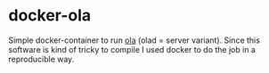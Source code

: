 # docker-ola
Simple docker-container to run [ola](https://github.com/OpenLightningProject/ola) (olad = server variant). Since this software is kind of tricky to compile I used docker to do the job in a reproducible way. 
